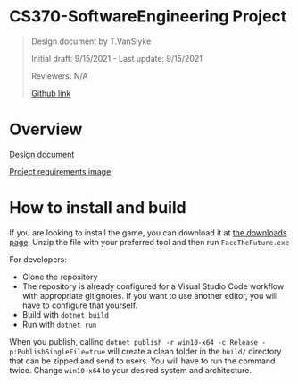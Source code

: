 # CS370-SoftwareEngineering Project

> Design document by T.VanSlyke
>
> Initial draft: 9/15/2021 - Last update: 9/15/2021
> 
> Reviewers: N/A
>
> [Github link](https://github.com/trentv4/CS370-SoftwareEngineering)

# Overview

[Design document](https://docs.google.com/document/d/1gYEqKsX7-bFS0qfd3JbI5buF9eBmvD9uDNgfBKHmUww/edit?usp=sharing)

[Project requirements image](https://media.discordapp.net/attachments/881975639568171081/882318797158113320/Capture.PNG)

# How to install and build

If you are looking to install the game, you can download it at [the downloads page](). Unzip the file with your preferred tool and then run `FaceTheFuture.exe`

For developers: 

* Clone the repository
* The repository is already configured for a Visual Studio Code workflow with appropriate gitignores. If you want to use another editor, you will have to configure that yourself. 
* Build with `dotnet build` 
* Run with `dotnet run`

When you publish, calling `dotnet publish -r win10-x64 -c Release -p:PublishSingleFile=true` will create a clean folder in the `build/` directory that can be zipped and send to users. You will have to run the command twice. Change `win10-x64` to your desired system and architecture. 